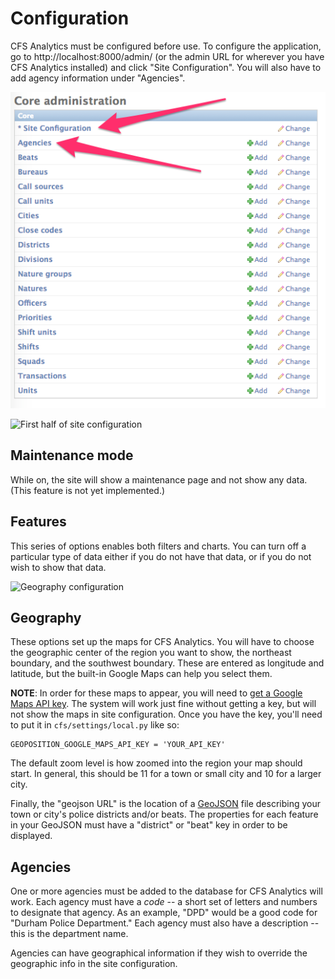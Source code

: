 # Configuration

CFS Analytics must be configured before use. To configure the application,
go to http://localhost:8000/admin/ (or the admin URL for wherever you have
CFS Analytics installed) and click "Site Configuration". You will also have to
add agency information under "Agencies".

![admin page showing site configuration](config.png)

![First half of site configuration](config1.png)

## Maintenance mode

While on, the site will show a maintenance page and not show any data. (This
feature is not yet implemented.)

## Features

This series of options enables both filters and charts. You can turn off a
particular type of data either if you do not have that data, or if you do
not wish to show that data.

![Geography configuration](config2.png)

## Geography

These options set up the maps for CFS Analytics. You will have to choose the
geographic center of the region you want to show, the northeast boundary, and
the southwest boundary. These are entered as longitude and latitude, but the
built-in Google Maps can help you select them.

**NOTE**: In order for these maps to appear, you will need to [get a Google Maps
API key](https://developers.google.com/maps/documentation/javascript/get-api-key).
The system will work just fine without getting a key, but will not show the maps
in site configuration. Once you have the key, you'll need to put it in
`cfs/settings/local.py` like so:

    GEOPOSITION_GOOGLE_MAPS_API_KEY = 'YOUR_API_KEY'

The default zoom level is how zoomed into the region your map should start. In
general, this should be 11 for a town or small city and 10 for a larger city.

Finally, the "geojson URL" is the location of a [GeoJSON](https://en.wikipedia.org/wiki/GeoJSON)
file describing your town or city's police districts and/or beats. The
properties for each feature in your GeoJSON must have a "district" or "beat" key
in order to be displayed.

## Agencies

One or more agencies must be added to the database for CFS Analytics will work.
Each agency must have a _code_ -- a short set of letters and numbers to designate
that agency. As an example, "DPD" would be a good code for "Durham Police
Department." Each agency must also have a description -- this is the department
name.

Agencies can have geographical information if they wish to override the
geographic info in the site configuration.
